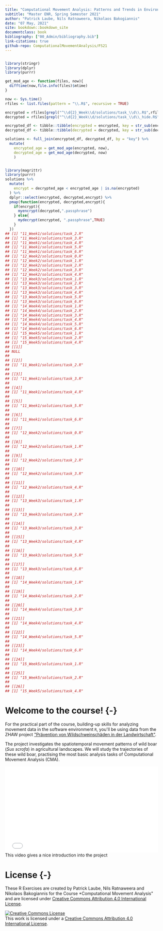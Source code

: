 ```yaml
---
title: "Computational Movement Analysis: Patterns and Trends in Environmental Data"
subtitle: "Master ENR, Spring Semester 2021"
author: "Patrick Laube, Nils Ratnaweera, Nikolaos Bakogiannis"
date: "07 May, 2021"
site: bookdown::bookdown_site
documentclass: book
bibliography: ["00_Admin/bibliography.bib"]
link-citations: true
github-repo: ComputationalMovementAnalysis/FS21
---
```






```r

library(stringr)
library(dplyr)
library(purrr)

get_mod_age <- function(files, now){
  difftime(now,file.info(files)$mtime)
}

now <- Sys.time()
rfiles <- list.files(pattern = "\\.R$", recursive = TRUE)

encrypted = rfiles[grepl("^\\d{2}_Week\\d/solutions/task_\\d\\.R$",rfiles)]
decrypted = rfiles[grepl("^\\d{2}_Week\\d/solutions/task_\\d\\_hide.R$",rfiles)]

encrypted_df <- tibble::tibble(encrypted = encrypted, key = str_sub(encrypted, end = -3))
decrypted_df <- tibble::tibble(decrypted = decrypted, key = str_sub(decrypted, end = -8))

solutions <- full_join(encrypted_df, decrypted_df, by = "key") %>% 
  mutate(
    encrypted_age = get_mod_age(encrypted, now),
    decrypted_age = get_mod_age(decrypted, now)
    )


library(magrittr)
library(purrr)
solutions %>%
  mutate(
    encrypt = decrypted_age < encrypted_age | is.na(encrypted)
  ) %>%
  dplyr::select(encrypted, decrypted,encrypt) %>% 
  pmap(function(encrypted, decrypted,encrypt){
    if(encrypt){
      myencrypt(decrypted,".passphrase")
    } else{
      mydecrypt(encrypted, ".passphrase",TRUE)
    }
  })
## [1] "11_Week1/solutions/task_2.R"
## [1] "11_Week1/solutions/task_3.R"
## [1] "11_Week1/solutions/task_4.R"
## [1] "11_Week1/solutions/task_5.R"
## [1] "11_Week1/solutions/task_6.R"
## [1] "12_Week2/solutions/task_0.R"
## [1] "12_Week2/solutions/task_1.R"
## [1] "12_Week2/solutions/task_2.R"
## [1] "12_Week2/solutions/task_3.R"
## [1] "12_Week2/solutions/task_4.R"
## [1] "13_Week3/solutions/task_1.R"
## [1] "13_Week3/solutions/task_2.R"
## [1] "13_Week3/solutions/task_3.R"
## [1] "13_Week3/solutions/task_4.R"
## [1] "13_Week3/solutions/task_5.R"
## [1] "13_Week3/solutions/task_6.R"
## [1] "14_Week4/solutions/task_1.R"
## [1] "14_Week4/solutions/task_2.R"
## [1] "14_Week4/solutions/task_3.R"
## [1] "14_Week4/solutions/task_4.R"
## [1] "14_Week4/solutions/task_5.R"
## [1] "14_Week4/solutions/task_6.R"
## [1] "15_Week5/solutions/task_1.R"
## [1] "15_Week5/solutions/task_2.R"
## [1] "15_Week5/solutions/task_4.R"
## [[1]]
## NULL
## 
## [[2]]
## [1] "11_Week1/solutions/task_2.R"
## 
## [[3]]
## [1] "11_Week1/solutions/task_3.R"
## 
## [[4]]
## [1] "11_Week1/solutions/task_4.R"
## 
## [[5]]
## [1] "11_Week1/solutions/task_5.R"
## 
## [[6]]
## [1] "11_Week1/solutions/task_6.R"
## 
## [[7]]
## [1] "12_Week2/solutions/task_0.R"
## 
## [[8]]
## [1] "12_Week2/solutions/task_1.R"
## 
## [[9]]
## [1] "12_Week2/solutions/task_2.R"
## 
## [[10]]
## [1] "12_Week2/solutions/task_3.R"
## 
## [[11]]
## [1] "12_Week2/solutions/task_4.R"
## 
## [[12]]
## [1] "13_Week3/solutions/task_1.R"
## 
## [[13]]
## [1] "13_Week3/solutions/task_2.R"
## 
## [[14]]
## [1] "13_Week3/solutions/task_3.R"
## 
## [[15]]
## [1] "13_Week3/solutions/task_4.R"
## 
## [[16]]
## [1] "13_Week3/solutions/task_5.R"
## 
## [[17]]
## [1] "13_Week3/solutions/task_6.R"
## 
## [[18]]
## [1] "14_Week4/solutions/task_1.R"
## 
## [[19]]
## [1] "14_Week4/solutions/task_2.R"
## 
## [[20]]
## [1] "14_Week4/solutions/task_3.R"
## 
## [[21]]
## [1] "14_Week4/solutions/task_4.R"
## 
## [[22]]
## [1] "14_Week4/solutions/task_5.R"
## 
## [[23]]
## [1] "14_Week4/solutions/task_6.R"
## 
## [[24]]
## [1] "15_Week5/solutions/task_1.R"
## 
## [[25]]
## [1] "15_Week5/solutions/task_2.R"
## 
## [[26]]
## [1] "15_Week5/solutions/task_4.R"
```



# Welcome to the course! {-}

For the practical part of the course, building-up skills for analyzing movement data in the software environment `R`, you'll be using data from the ZHAW project ["Prävention von Wildschweinschäden in der Landwirtschaft"](https://www.zhaw.ch/de/ueber-uns/aktuell/news/detailansicht-news/event-news/wildschweinschaeden-mit-akustischer-methode-verhindern/).

The project investigates the spatiotemporal movement patterns of wild boar (*Sus scrofa*) in agricultural landscapes. We will study the trajectories of these wild boar, practising the most basic analysis tasks of Computational Movement Analysis (CMA). 


<div style="position: relative; width: 100%; height: 0; padding-bottom: 56.25%;"> <iframe src="//www.youtube.com/embed/WYXnCQMfPiI" frameborder="0" allowfullscreen style = "position: absolute; top: 0; left: 0; width: 100%; height: 100%;"></iframe> </div><caption>This video gives a nice introduction into the project</caption>


# License {-}


These R Exercises are created by Patrick Laube, Nils Ratnaweera and Nikolaos Bakogiannis for the Course *Computational Movement Analysis" and are licensed under [Creative Commons Attribution 4.0 International License](https://creativecommons.org/licenses/by/4.0/).


<a rel="license" href="http://creativecommons.org/licenses/by/4.0/"><img alt="Creative Commons License" style="border-width:0" src="https://i.creativecommons.org/l/by/4.0/88x31.png" /></a><br />This work is licensed under a <a rel="license" href="http://creativecommons.org/licenses/by/4.0/">Creative Commons Attribution 4.0 International License</a>.

<!-- **Please note:** we are given application data from an ongoing research project. Capturing wild living animals and then equipping them with GPS collars is a very labor and cost intensive form of research. Consequently, data resulting such campaigns is a very valuable asset that must be protected. So, please do not pass on this data, for any use beyond this module contact Patrick Laube or the data owner Stefan Suter (suts@zhaw.ch). -->



